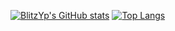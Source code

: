 [![BlitzYp's GitHub stats](https://github-readme-stats.vercel.app/api?username=BlitzYp&show_icons=true)](https://github.com/anuraghazra/github-readme-stats)
[![Top Langs](https://github-readme-stats.vercel.app/api/top-langs/?username=BlitzYp)](https://github.com/anuraghazra/github-readme-stats)
